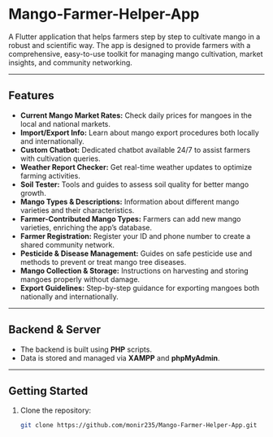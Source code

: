 # Mango-Farmer-Helper-App

A Flutter application that helps farmers step by step to cultivate mango in a robust and scientific way. The app is designed to provide farmers with a comprehensive, easy-to-use toolkit for managing mango cultivation, market insights, and community networking.

---

## Features

- **Current Mango Market Rates:** Check daily prices for mangoes in the local and national markets.  
- **Import/Export Info:** Learn about mango export procedures both locally and internationally.  
- **Custom Chatbot:** Dedicated chatbot available 24/7 to assist farmers with cultivation queries.  
- **Weather Report Checker:** Get real-time weather updates to optimize farming activities.  
- **Soil Tester:** Tools and guides to assess soil quality for better mango growth.  
- **Mango Types & Descriptions:** Information about different mango varieties and their characteristics.  
- **Farmer-Contributed Mango Types:** Farmers can add new mango varieties, enriching the app’s database.  
- **Farmer Registration:** Register your ID and phone number to create a shared community network.  
- **Pesticide & Disease Management:** Guides on safe pesticide use and methods to prevent or treat mango tree diseases.  
- **Mango Collection & Storage:** Instructions on harvesting and storing mangoes properly without damage.  
- **Export Guidelines:** Step-by-step guidance for exporting mangoes both nationally and internationally.

---

## Backend & Server

- The backend is built using **PHP** scripts.  
- Data is stored and managed via **XAMPP** and **phpMyAdmin**.  

---

## Getting Started

1. Clone the repository:
   ```bash
   git clone https://github.com/monir235/Mango-Farmer-Helper-App.git
